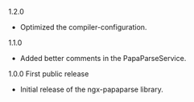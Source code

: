 1.2.0
  - Optimized the compiler-configuration.

1.1.0
  - Added better comments in the PapaParseService.

1.0.0 First public release

  - Initial release of the ngx-papaparse library.
